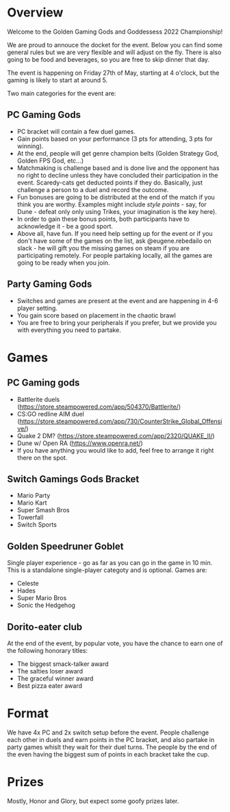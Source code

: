 # Overview
Welcome to the Golden Gaming Gods and Goddessess 2022 Championship!

We are proud to annouce the docket for the event. Below you can find some general rules but we are very flexible and will adjust on the fly.
There is also going to be food and beverages, so you are free to skip dinner that day.

The event is happening on Friday 27th of May, starting at 4 o'clock, but the gaming is likely to start at around 5.

Two main categories for the event are:

## PC Gaming Gods ##
- PC bracket will contain a few duel games.
- Gain points based on your performance (3 pts for attending, 3 pts for winning).
- At the end, people will get genre champion belts (Golden Strategy God, Golden FPS God, etc...)
- Matchmaking is challenge based and is done live and the opponent has no right to decline unless they have concluded their participation in the event. Scaredy-cats get deducted points if they do. Basically, just challenge a person to a duel and record the outcome.
- Fun bonuses are going to be distributed at the end of the match if you think you are worthy. Examples might include  *style points* - say, for Dune - defeat only only using Trikes, your imagination is the key here).
- In order to gain these bonus points, both participants have to acknowledge it - be a good sport.
- Above all, have fun. If you need help setting up for the event or if you don't have some of the games on the list, ask @eugene.rebedailo on slack - he will gift you the missing games on steam if you are participating remotely. For people partaking locally, all the games are going to be ready when you join.

## Party Gaming Gods ##
- Switches and games are present at the event and are happening in 4-6 player setting. 
- You gain score based on placement in the chaotic brawl
- You are free to bring your peripherals if you prefer, but we provide you with everything you need to partake.

# Games
## PC Gaming gods
- Battlerite duels (https://store.steampowered.com/app/504370/Battlerite/)
- CS:GO redline AIM duel (https://store.steampowered.com/app/730/CounterStrike_Global_Offensive/)
- Quake 2 DM? (https://store.steampowered.com/app/2320/QUAKE_II/)
- Dune w/ Open RA (https://www.openra.net/)
- If you have anything you would like to add, feel free to arrange it right there on the spot.

## Switch Gamings Gods Bracket
- Mario Party
- Mario Kart
- Super Smash Bros
- Towerfall
- Switch Sports

## Golden Speedruner Goblet 
Single player experience - go as far as you can go in the game in 10 min. This is a standalone single-player categoty and is optional.
Games are:
- Celeste
- Hades
- Super Mario Bros
- Sonic the Hedgehog

## Dorito-eater club
At the end of the event, by popular vote, you have the chance to earn one of the following honorary titles:
- The biggest smack-talker award
- The salties loser award
- The graceful winner award
- Best pizza eater award

# Format
We have 4x PC and 2x switch setup before the event.
People challenge each other in duels and earn points in the PC bracket, and also partake in party games whislt they wait for their duel turns.
The people by the end of the even having the biggest sum of points in each bracket take the cup.

# Prizes
Mostly, Honor and Glory, but expect some goofy prizes later.
